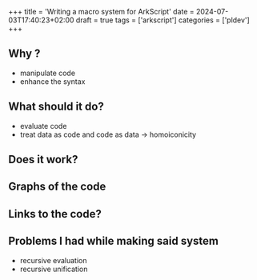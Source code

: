 +++
title = 'Writing a macro system for ArkScript'
date = 2024-07-03T17:40:23+02:00
draft = true
tags = ['arkscript']
categories = ['pldev']
+++

## Why ?
- manipulate code
- enhance the syntax

## What should it do?
- evaluate code
- treat data as code and code as data -> homoiconicity

## Does it work?

## Graphs of the code

## Links to the code?

## Problems I had while making said system
- recursive evaluation
- recursive unification

